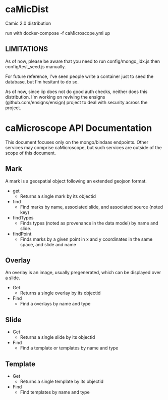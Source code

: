 # caMicDist
Camic 2.0 distribution

run with docker-compose -f caMicroscope.yml up

## LIMITATIONS
As of now, please be aware that you need to run config/mongo_idx.js then config/test_seed.js manually.

For future reference, I've seen people write a container just to seed the database, but I'm hesitant to do so.

As of now, since iip does not do good auth checks, neither does this distribution. I'm working on reviving the ensigns (github.com/ensigns/ensign) project to deal with security across the project.



# caMicroscope API Documentation

This document focuses only on the mongo/bindaas endpoints. Other services may comprise caMicroscope, but such services are outside of the scope of this document.

## Mark

A mark is a geospatial object following an extended geojson format.

- get
  - Returns a single mark by its objectid
- find
  - Find marks by name, associated slide, and associated source (noted key)
- findTypes
  - Finds types (noted as provenance in the data model) by name and slide.
- findPoint
  - Finds marks by a given point in x and y coordinates in the same space, and slide and name

## Overlay

An overlay is an image, usually pregenerated, which can be displayed over a slide.

- Get
  - Returns a single overlay by its objectid
- Find
  - Find a overlays by name and type

## Slide

- Get
  - Returns a single slide by its objectid
- Find
  - Find a template or templates by name and type

## Template

- Get
  - Returns a single template by its objectid
- Find
  - Find templates by name and type

